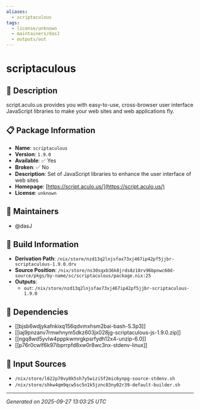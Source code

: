 ```yaml
---
aliases:
  - scriptaculous
tags:
  - license/unknown
  - maintainers/dasJ
  - outputs/out
---
```


# scriptaculous

## 📝 Description

script.aculo.us provides you with
easy-to-use, cross-browser user
interface JavaScript libraries to make
your web sites and web applications fly.


## 📋 Package Information

- **Name**: `scriptaculous`
- **Version**: `1.9.0`
- **Available**: ✅ Yes
- **Broken**: ✅ No
- **Description**: Set of JavaScript libraries to enhance the user interface of web sites
- **Homepage**: [https://script.aculo.us/](https://script.aculo.us/)
- **License**: `unknown`
## 👥 Maintainers

- @dasJ


## 🔧 Build Information

- **Derivation Path**: `/nix/store/nzd13q2lnjsfax73xj467ip42pf5jjbr-scriptaculous-1.9.0.drv`
- **Source Position**: `/nix/store/ns30sqxb36k8jrds8z18rv96bpnwc60d-source/pkgs/by-name/sc/scriptaculous/package.nix:25`
- **Outputs**:
  - `out`:  `/nix/store/nzd13q2lnjsfax73xj467ip42pf5jjbr-scriptaculous-1.9.0`

## 🔗 Dependencies

- [[bjsb6wdjykafnkixq156qdvmxhsm2bai-bash-5.3p3]]
- [[iaj9pnzanv7rmwhnym5dkz603jx028jg-scriptaculous-js-1.9.0.zip]]
- [[ngq8wd5yvlw4pppkwmrgkpsrfydh12x4-unzip-6.0]]
- [[p76r0cwlf6k97ibprrpfd8xw0r8wc3nx-stdenv-linux]]

## 📁 Input Sources

- `/nix/store/l622p70vy8k5sh7y5wizi5f2mic6ynpg-source-stdenv.sh`
- `/nix/store/shkw4qm9qcw5sc5n1k5jznc83ny02r39-default-builder.sh`

---
*Generated on 2025-09-27 13:03:25 UTC*
